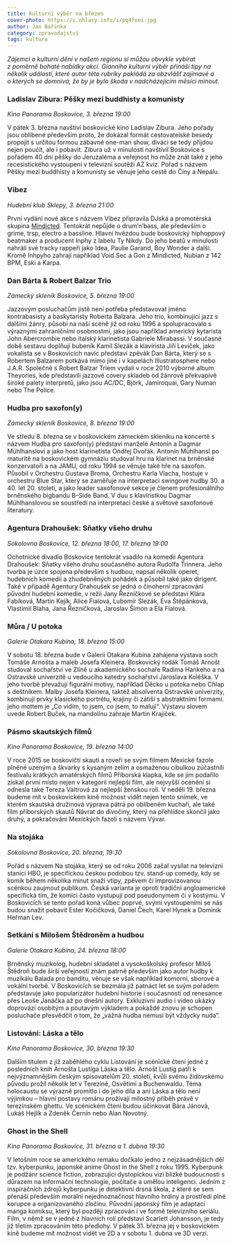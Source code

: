 ```yaml
---
title: Kulturní výběr na březen
cover-photo: https://i.ohlasy.info/i/pq4fxei.jpg
author: Jan Bařinka
category: zpravodajství
tags: kultura
---
```


*Zájemci o kulturní dění v našem regionu si můžou obvykle vybírat z poměrně bohaté nabídky akcí. Gianniho kulturní výběr přináší tipy na několik událostí, které autor této rubriky pokládá za obzvlášť zajímavé a o kterých se domnívá, že by je bylo škoda v nadcházejícím měsíci minout.*

### Ladislav Zibura: Pěšky mezi buddhisty a komunisty

*Kino Panorama Boskovice, 3. března 19:00*

V pátek 3. března navštíví boskovické kino Ladislav Zibura. Jeho pořady jsou oblíbené především proto, že dokázal formát cestovatelské besedy propojit s určitou formou zábavné one-man show, diváci se tedy přijdou nejen poučit, ale i pobavit. Zibura už v minulosti navštívil Boskovice s pořadem 40 dní pěšky do Jeruzaléma a veřejnost ho může znát také z jeho recesistického vystoupení v televizní soutěži AZ kvíz. Pořad s názvem Pěšky mezi buddhisty a komunisty se věnuje jeho cestě do Číny a Nepálu.

### Vibez

*Hudební klub Sklepy, 3. března 21:00*

První vydání nové akce s názvem Vibez připravila DJská a promotérská skupina [Mindicted](http://www.ohlasy.info/clanky/2017/01/rozhovor-mindicted.html). Tentokrát nepůjde o drum’n’bass, ale především o grime, trsp, electro a bassline. Hlavní hvězdou bude boskovický hiphoppový beatmaker a producent Inphy z labelu Ty Nikdy. Do jeho beatů v minulosti nahráli své tracky rappeři jako Idea, Paulie Garand, Boy Wonder a další. Kromě Inhpyho zahrají například Void.Sec a Gon z Mindicted, Nubian z 142 BPM, Eski a Karpa.

### Dan Bárta & Robert Balzar Trio

*Zámecký skleník Boskovice, 5. března 19:00*

Jazzovým posluchačům jistě není potřeba představovat jméno kontrabasisty a baskytaristy Roberta Balzara. Jeho trio, kombinující jazz s dalšími žánry, působí na naší scéně již od roku 1996 a spolupracovalo s výraznými zahraničními osobnostmi, jako jsou například americký kytarista John Abercrombie nebo italský klarinetista Gabriele Mirabassi. V současné době sestavu doplňují bubeník Kamil Slezák a klavírista Jiří Levíček, jako vokalista se v Boskovicích navíc představí zpěvák Dan Bárta, který se s Robertem Balzarem potkává mimo jiné i v kapelách Illustratosphere nebo J.A.R. Společně s Robert Balzar Triem vydali v roce 2010 výborné album Theyories, kde představili jazzové covery skladeb od žánrově překvapivě široké palety interpretů, jako jsou AC/DC, Björk, Jamiroquai, Gary Numan nebo The Police.

### Hudba pro saxofon(y)

*Zámecký skleník Boskovice, 8. března 19:00*

Ve středu 8. března se v boskovickém zámeckém skleníku na koncertě s názvem Hudba pro saxofon(y) představí manželé Antonín a Dagmar Mühlhanslovi a jako host klarinetista Ondřej Dvořák. Antonín Mühlhansl po maturitě na boskovickém gymnáziu studoval hru na klarinet na brněnské konzervatoři a na JAMU, od roku 1994 se věnuje také hře na saxofon. Působil v Orchestru Gustava Broma, Orchestru Karla Vlacha, hostuje v orchestru Blue Star, který se zaměřuje na interpretaci swingové hudby 30. a 40. let 20. století, a jako leader saxofonové sekce je členem profesionálního brněnského bigbandu B–Side Band. V duu s klavíristkou Dagmar Mühlhanslovou se soustředí na interpretaci české a světové saxofonové literatury.

### Agentura Drahoušek: Sňatky všeho druhu

*Sokolovna Boskovice, 12. března 18:00, 17. března 19:00*

Ochotnické divadlo Boskovice tentokrát vsadilo na komedii Agentura Drahoušek: Sňatky všeho druhu současného autora Rudolfa Trinnera. Jeho tvorba je úzce spojena především s hudbou, napsal několik operet, hudebních komedií a zhudebněných pohádek a působil také jako dirigent. Také v případě Agentury Drahoušek se jedná o činoherní zpracování původní hudební komedie, v režii Jany Řezníčkové se představí Klára Fabíková, Martin Kejík, Alice Fialová, Lubomír Slezák, Eva Štěpánková, Vlastimil Blaha, Jana Řezníčková, Jaroslav Šimon a Ela Fialová.

### Můra / U potoka

*Galerie Otakara Kubína, 18. března 15:00*

V sobotu 18. března bude v Galerii Otakara Kubína zahájena výstava soch Tomáše Arnošta a maleb Josefa Kleinera. Boskovický rodák Tomáš Arnošt studoval sochařství ve Zlíně u akademického sochaře Radima Hankeho a na Ostravské univerzitě u vedoucího katedry sochařství Jaroslava Koléška. V jeho tvorbě převažují figurální motivy, například Děcko u potoka nebo Chlap s deštníkem. Malby Josefa Kleinera, taktéž absolventa Ostravské univerzity, kombinují prvky klasického portrétu, krajiny či zátiší s abstraktními formami. jeho mottem je „Co vidím, to jsem, co jsem, to maluji“. Výstavu slovem uvede Robert Buček, na mandolínu zahraje Martin Krajíček.

### Pásmo skautských filmů

*Kino Panorama Boskovice, 19. března 14:00*

V roce 2015 se boskovičtí skauti a roveři se svým filmem Mexické fazole plněné uzeným a škvarky s kysaným zelím a osmaženou cibulkou zúčastnili festivalu krátkých amatérských filmů Příborská klapka, kde se jim podařilo získat první místo nejen v kategorii nejlepší film, ale nejvyšší ocenění si odnesla také Tereza Valtrová za nejlepší ženskou roli. V neděli 19. března budeme mít v boskovickém kině možnost vidět nejen tento snímek, ve kterém skautská družinová výprava pátrá po oblíbeném kuchaři, ale také film příborských skautů Návrat do divočiny, který na přehlídce skončil jako druhý, a pokračování Mexických fazolí s názvem Vývar.

### Na stojáka

*Sokolovna Boskovice, 20. března, 19:30*

Pořád s názvem Na stojáka, který se od roku 2006 začal vysílat na televizní stanici HBO, je specifickou českou podobou tzv. stand-up comedy, kdy se komik během několika minut snaží vtipy, zpěvem či improvizovanou scénkou zaujmout publikum. Česká varianta je oproti tradiční angloamerické specifická tím, že komici často vystupují pod pseudonymem či v kostýmu. V Boskovicích se tento pořad koná vůbec poprvé, svými vystoupeními se nás budou snažit pobavit Ester Kočičková, Daniel Čech, Karel Hynek a Dominik Heřman Lev.

### Setkání s Milošem Štědroněm a hudbou

*Galerie Otakara Kubína, 24. března 18:00*

Brněnský muzikolog, hudební skladatel a vysokoškolský profesor Miloš Štědroň bude širší veřejnosti znám patrně především jako autor hudby k muzikálu Balada pro banditu, věnuje se však například komorní, sborové a vokální tvorbě. V Boskovicích se bezmála již patnáct let se svým pořadem představuje jako popularizátor hudební historie i současnosti od renesance přes Leoše Janáčka až po dnešní autory. Exkluzívní audio i video ukázky doprovází osobitým a poutavým výkladem a pokaždé znovu je schopen posluchače přesvědčit o tom, že „vážná hudba nemusí být vždycky nuda“.

### Listování: Láska a tělo

*Kino Panorama Boskovice, 30. března 19:30*

Dalším titulem z již zaběhlého cyklu Listování je scénické čtení jedné z posledních knih Arnošta Lustiga Láska a tělo. Arnošt Lustig patří k nejvýznamnějším českým spisovatelům 20. století, kvůli svému židovskému původu prožil několik let v Terezíně, Osvětimi a Buchenwaldu. Téma holocaustu se výrazně promítlo i do jeho díla a ani Láska a tělo není výjimkou – hlavní postavy románu prožívají milostný příběh právě v terezínském ghettu. Ve scénickém čtení budou účinkovat Bára Jánová, Lukáš Hejlík a Zdeněk Černín nebo Alan Novotný.

### Ghost in the Shell

*Kino Panorama Boskovice, 31. března a 1. dubna 19:30*

V letošním roce se amerického remaku dočkalo jedno z nejzásadnějších děl tzv. kyberpunku, japonské anime Ghost in the Shell z roku 1995. Kyberpunk je podžánr science fiction, zobrazující dystopickou vizi blízké budoucnosti s důrazem na informační technologie, počítače a umělou inteligenci. Jedním z inspiračních zdrojů kyberpunku je detektivní drsná škola, z které se sem přenáší především morální nejednoznačnost hlavního hrdiny a prostředí plné korupce a organizovaného zločinu. Původní japonský film je adaptací manga komiksu, který byl později zpracován i ve formě televizního seriálu. Film, v němž se v jedné z hlavních rolí představí Scarlett Johansson, je tedy již třetím zpracováním této předlohy. V pátek 31. března jej v boskovickém kině budeme mít možnost vidět ve 2D a v sobotu 1. dubna ve 3D verzi.
